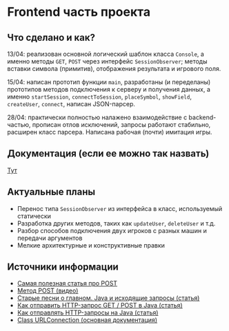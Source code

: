 # Frontend часть проекта
## Что сделано и как?
13/04: реализован основной логический шаблон класса `Console`, а именно методы `GET`, `POST` через интерфейс `SessionObserver`; 
методы вставки символа (примитив), отображения результата и игрового поля.

15/04: написан прототип функции `main`, разработаны (и переделаны) прототипов методов подключения к серверу и получения данных, а именно `startSession`, `connectToSession`, `placeSymbol`, `showField`, `createUser`, `connect`, написан JSON-парсер.

28/04: практически полностью налажено взаимодействие с backend-частью, прописан отлов исключений, запросы работают стабильно, расширен класс парсера. Написана рабочая (почти) имитация игры.

## Документация (если ее можно так назвать)
[Тут](https://github.com/kaledinandrew/TicTacToeOnline/wiki/Frontend-Doc)

## Актуальные планы
* Перенос типа `SessionObserver` из интерфейса в класс, используемый статически
* Разработка других методов, таких как `updateUser`, `deleteUser` и т.д.
* Разбор способов подключения двух игроков с разных машин и передачи аргументов
* Мелкие архитектурные и конструктивные правки

## Источники информации
* [Самая полезная статья про POST](https://javascopes.com/how-to-send-http-requests-in-java-301bb159/)
* [Метод POST (видео)](https://www.youtube.com/watch?v=pc_jrANrjUc&list=PL81zTpL449O1KU5CCjGGqLXoxqZQj6pNr&index=11)
* [Старые песни о главном. Java и исходящие запросы (статья)](https://habr.com/ru/company/umbrellaitcom/blog/423591/)
* [Как отправить HTTP-запрос GET / POST в Java (статья)](https://russianblogs.com/article/35471062972/)
* [Как отправлять HTTP-запросы на Java (статья)](https://javascopes.com/how-to-send-http-requests-in-java-301bb159/)
* [Class URLConnection (основная документация)](https://docs.oracle.com/javase/8/docs/api/java/net/URLConnection.html#addRequestProperty-java.lang.String-java.lang.String-)
